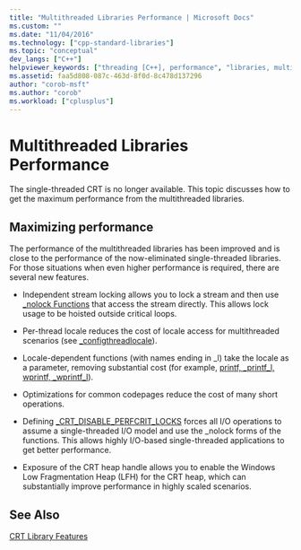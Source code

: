 ```yaml
---
title: "Multithreaded Libraries Performance | Microsoft Docs"
ms.custom: ""
ms.date: "11/04/2016"
ms.technology: ["cpp-standard-libraries"]
ms.topic: "conceptual"
dev_langs: ["C++"]
helpviewer_keywords: ["threading [C++], performance", "libraries, multithreaded", "performance, multithreading", "multithreaded libraries"]
ms.assetid: faa5d808-087c-463d-8f0d-8c478d137296
author: "corob-msft"
ms.author: "corob"
ms.workload: ["cplusplus"]
---
```

# Multithreaded Libraries Performance
The single-threaded CRT is no longer available. This topic discusses how to get the maximum performance from the multithreaded libraries.  
  
## Maximizing performance  
 The performance of the multithreaded libraries has been improved and is close to the performance of the now-eliminated single-threaded libraries. For those situations when even higher performance is required, there are several new features.  
  
-   Independent stream locking allows you to lock a stream and then use [_nolock Functions](../c-runtime-library/nolock-functions.md) that access the stream directly. This allows lock usage to be hoisted outside critical loops.  
  
-   Per-thread locale reduces the cost of locale access for multithreaded scenarios (see [_configthreadlocale](../c-runtime-library/reference/configthreadlocale.md)).  
  
-   Locale-dependent functions (with names ending in _l) take the locale as a parameter, removing substantial cost (for example, [printf, _printf_l, wprintf, _wprintf_l](../c-runtime-library/reference/printf-printf-l-wprintf-wprintf-l.md)).  
  
-   Optimizations for common codepages reduce the cost of many short operations.  
  
-   Defining [_CRT_DISABLE_PERFCRIT_LOCKS](../c-runtime-library/crt-disable-perfcrit-locks.md) forces all I/O operations to assume a single-threaded I/O model and use the _nolock forms of the functions. This allows highly I/O-based single-threaded applications to get better performance.  
  
-   Exposure of the CRT heap handle allows you to enable the Windows Low Fragmentation Heap (LFH) for the CRT heap, which can substantially improve performance in highly scaled scenarios.  
  
## See Also  
 [CRT Library Features](../c-runtime-library/crt-library-features.md)
